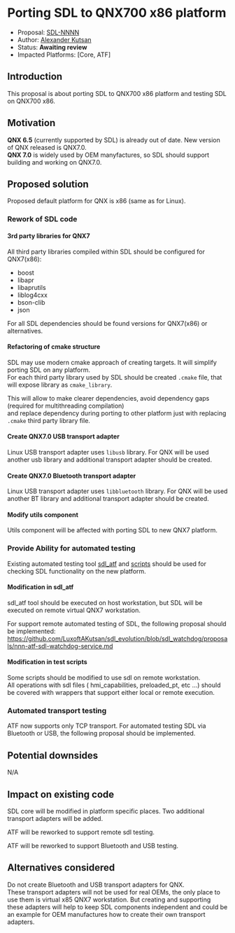 # Porting SDL to QNX700 x86 platform

* Proposal: [SDL-NNNN](nnnn-sdl_on_qnx_700.md)
* Author: [Alexander Kutsan](https://github.com/LuxoftAKutsan)
* Status: **Awaiting review**
* Impacted Platforms: [Core, ATF]

## Introduction
This proposal is about porting SDL to QNX700 x86 platform and testing SDL on QNX700 x86.

## Motivation

**QNX 6.5** (currently supported by SDL) is already out of date. New version of QNX released is QNX7.0.  
**QNX 7.0** is widely used by OEM manyfactures, so SDL should support building and working on QNX7.0. 

## Proposed solution

Proposed default platform for QNX is x86 (same as for Linux). 

### Rework of SDL code 

#### 3rd party libraries for QNX7

All third party libraries compiled within SDL should be configured for QNX7(x86):
  - boost
  - libapr
  - libaprutils
  - liblog4cxx
  - bson-clib
  - json
  
For all SDL dependencies should be found versions for QNX7(x86) or alternatives.

#### Refactoring of cmake structure

SDL may use modern cmake approach of creating targets. It will simplify porting SDL on any platform.  
For each third party library used by SDL should be created `.cmake` file, that will expose library as `cmake_library`.

This will allow to make clearer dependencies, avoid dependency gaps (required for multithreading compilation)  
and replace dependency during porting to other platform just with replacing `.cmake` third party library file. 

#### Create QNX7.0 USB transport adapter 

Linux USB transport adapter uses `libusb` library.
For QNX will be used another usb library and additional transport adapter should be created.

#### Create QNX7.0 Bluetooth transport adapter 

Linux USB transport adapter uses `libbluetooth` library.
For QNX will be used another BT library and additional transport adapter should be created.

#### Modify utils component

Utils component will be affected with porting SDL to new QNX7 platform. 

### Provide Ability for automated testing 

Existing automated testing tool [sdl_atf](https://github.com/smartdevicelink/sdl_atf) and 
[scripts](https://github.com/smartdevicelink/sdl_atf_test_scripts)
should be used for checking SDL functionality on the new platform.

#### Modification in sdl_atf

sdl_atf tool should be executed on host workstation, but SDL will be executed on remote virtual QNX7 workstation. 

For support remote automated testing of SDL, the following proposal should be implemented:  https://github.com/LuxoftAKutsan/sdl_evolution/blob/sdl_watchdog/proposals/nnn-atf-sdl-watchdog-service.md 

#### Modification in test scripts

Some scripts should be modified to use sdl on remote workstation.  
All operations with sdl files ( hmi_capabilities, preloaded_pt, etc ...) should be covered with wrappers that support either local or remote execution. 

### Automated transport testing

ATF now supports only TCP transport. 
For automated testing SDL via Bluetooth or USB, the following proposal should be implemented.

## Potential downsides

N/A

## Impact on existing code

SDL core will be modified in platform specific places. Two additional transport adapters will be added. 

ATF will be reworked to support remote sdl testing.

ATF will be reworked to support Bluetooth and USB testing.

## Alternatives considered

Do not create Bluetooth and USB transport adapters for QNX.  
These transport adapters will not be used for real OEMs, the only place to use them is virtual x85 QNX7 workstation. 
But creating and supporting these adapters will help to keep SDL components independent and could be an example for OEM manufactures how to create their own transport adapters.

